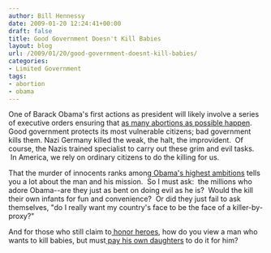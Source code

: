 ```yaml
---
author: Bill Hennessy
date: 2009-01-20 12:24:41+00:00
draft: false
title: Good Government Doesn't Kill Babies
layout: blog
url: /2009/01/20/good-government-doesnt-kill-babies/
categories:
- Limited Government
tags:
- abortion
- obama
---
```


One of Barack Obama's first actions as president will likely involve a series of executive orders ensuring that [as many abortions as possible happen](https://www.cnn.com/2009/POLITICS/01/19/obama.abortion/index.html). Good government protects its most vulnerable citizens; bad government kills them. Nazi Germany killed the weak, the halt, the improvident.  Of course, the Nazis trained specialist to carry out these grim and evil tasks.  In America, we rely on ordinary citizens to do the killing for us. 

That the murder of innocents ranks among[ Obama's highest ambitions](https://hotair.com/archives/2009/01/19/romney-this-is-not-the-barack-obama-we-thought-we-knew/) tells you a lot about the man and his mission.  So I must ask:  the millions who adore Obama--are they just as bent on doing evil as he is?  Would the kill their own infants for fun and convenience?  Or did they just fail to ask themselves, "do I really want my country's face to be the face of a killer-by-proxy?"

And for those who still claim to[ honor heroes](https://www.slate.com/id/2209136/?from=rss), how do you view a man who wants to kill babies, but must[ pay his own daughters](https://www.cbn.com/cbnnews/348569.aspx) to do it for him?
